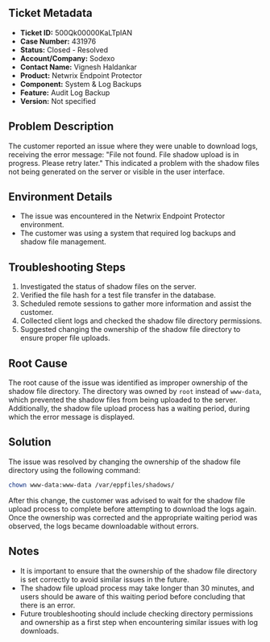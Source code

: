 ## Ticket Metadata
- **Ticket ID:** 500Qk00000KaLTpIAN
- **Case Number:** 431976
- **Status:** Closed - Resolved
- **Account/Company:** Sodexo
- **Contact Name:** Vignesh Haldankar
- **Product:** Netwrix Endpoint Protector
- **Component:** System & Log Backups
- **Feature:** Audit Log Backup
- **Version:** Not specified

## Problem Description
The customer reported an issue where they were unable to download logs, receiving the error message: "File not found. File shadow upload is in progress. Please retry later." This indicated a problem with the shadow files not being generated on the server or visible in the user interface.

## Environment Details
- The issue was encountered in the Netwrix Endpoint Protector environment.
- The customer was using a system that required log backups and shadow file management.

## Troubleshooting Steps
1. Investigated the status of shadow files on the server.
2. Verified the file hash for a test file transfer in the database.
3. Scheduled remote sessions to gather more information and assist the customer.
4. Collected client logs and checked the shadow file directory permissions.
5. Suggested changing the ownership of the shadow file directory to ensure proper file uploads.

## Root Cause
The root cause of the issue was identified as improper ownership of the shadow file directory. The directory was owned by `root` instead of `www-data`, which prevented the shadow files from being uploaded to the server. Additionally, the shadow file upload process has a waiting period, during which the error message is displayed.

## Solution
The issue was resolved by changing the ownership of the shadow file directory using the following command:
```bash
chown www-data:www-data /var/eppfiles/shadows/
```
After this change, the customer was advised to wait for the shadow file upload process to complete before attempting to download the logs again. Once the ownership was corrected and the appropriate waiting period was observed, the logs became downloadable without errors.

## Notes
- It is important to ensure that the ownership of the shadow file directory is set correctly to avoid similar issues in the future.
- The shadow file upload process may take longer than 30 minutes, and users should be aware of this waiting period before concluding that there is an error.
- Future troubleshooting should include checking directory permissions and ownership as a first step when encountering similar issues with log downloads.